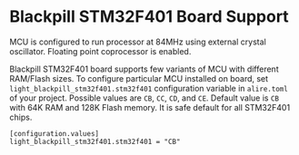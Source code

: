# Blackpill STM32F401 Board Support

MCU is configured to run processor at 84MHz using external crystal oscillator. Floating point coprocessor is enabled.

Blackpill STM32F401 board supports few variants of MCU with different RAM/Flash sizes.
To configure particular MCU installed on board, set `light_blackpill_stm32f401.stm32f401` configuration variable in `alire.toml` of your project. 
Possible values are `CB`, `CC`, `CD`, and `CE`. Default value is `CB` with 64K RAM and 128K Flash memory. It is safe default for all STM32F401 chips.

```
[configuration.values]
light_blackpill_stm32f401.stm32f401 = "CB"
```
